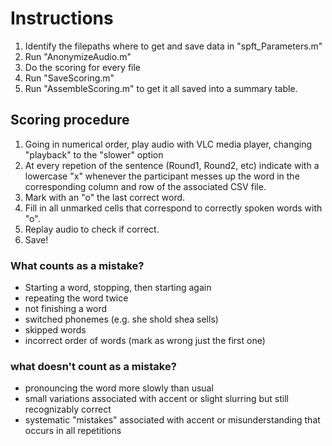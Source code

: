 # Instructions

1. Identify the filepaths where to get and save data in "spft_Parameters.m"
2. Run "AnonymizeAudio.m"
3. Do the scoring for every file
4. Run "SaveScoring.m"
5. Run "AssembleScoring.m" to get it all saved into a summary table.




## Scoring procedure

1. Going in numerical order, play audio with VLC media player, changing "playback" to the "slower" option
2. At every repetion of the sentence (Round1, Round2, etc) indicate with a lowercase "x" whenever the participant messes up the word in the corresponding column and row of the associated CSV file.
3. Mark with an "o" the last correct word.
4. Fill in all unmarked cells that correspond to correctly spoken words with "o".
5. Replay audio to check if correct.
6. Save!

### What counts as a mistake?
- Starting a word, stopping, then starting again
- repeating the word twice
- not finishing a word
- switched phonemes (e.g. she shold shea sells)
- skipped words
- incorrect order of words (mark as wrong just the first one)


### what doesn't count as a mistake?
- pronouncing the word more slowly than usual
- small variations associated with accent or slight slurring but still recognizably correct
- systematic "mistakes" associated with accent or misunderstanding that occurs in all repetitions